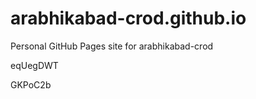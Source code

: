 # arabhikabad-crod.github.io
Personal GitHub Pages site for arabhikabad-crod


















eqUegDWT

GKPoC2b
